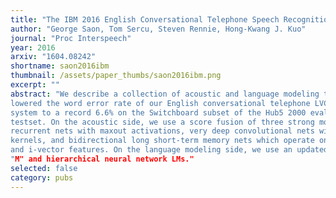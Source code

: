```yaml
---
title: "The IBM 2016 English Conversational Telephone Speech Recognition System"
author: "George Saon, Tom Sercu, Steven Rennie, Hong-Kwang J. Kuo"
journal: "Proc Interspeech"
year: 2016
arxiv: "1604.08242"
shortname: saon2016ibm
thumbnail: /assets/paper_thumbs/saon2016ibm.png
excerpt: ""
abstract: "We describe a collection of acoustic and language modeling techniques that
lowered the word error rate of our English conversational telephone LVCSR
system to a record 6.6% on the Switchboard subset of the Hub5 2000 evaluation
testset. On the acoustic side, we use a score fusion of three strong models:
recurrent nets with maxout activations, very deep convolutional nets with 3x3
kernels, and bidirectional long short-term memory nets which operate on FMLLR
and i-vector features. On the language modeling side, we use an updated model
"M" and hierarchical neural network LMs."
selected: false
category: pubs
---
```

